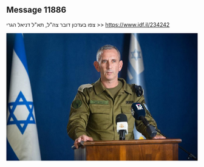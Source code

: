 ## Message 11886

צפו בעדכון דובר צה"ל, תא"ל דניאל הגרי >>
https://www.idf.il/234242

![Photo](11886/11886_photo.jpg)
